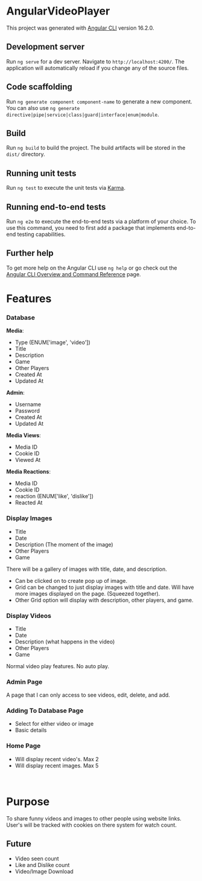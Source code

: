 # AngularVideoPlayer

This project was generated with [Angular CLI](https://github.com/angular/angular-cli) version 16.2.0.

## Development server

Run `ng serve` for a dev server. Navigate to `http://localhost:4200/`. The application will automatically reload if you change any of the source files.

## Code scaffolding

Run `ng generate component component-name` to generate a new component. You can also use `ng generate directive|pipe|service|class|guard|interface|enum|module`.

## Build

Run `ng build` to build the project. The build artifacts will be stored in the `dist/` directory.

## Running unit tests

Run `ng test` to execute the unit tests via [Karma](https://karma-runner.github.io).

## Running end-to-end tests

Run `ng e2e` to execute the end-to-end tests via a platform of your choice. To use this command, you need to first add a package that implements end-to-end testing capabilities.

## Further help

To get more help on the Angular CLI use `ng help` or go check out the [Angular CLI Overview and Command Reference](https://angular.io/cli) page.


# Features

### Database

**Media**:

- Type (ENUM['image', 'video'])
- Title
- Description
- Game
- Other Players
- Created At
- Updated At

**Admin**:

- Username
- Password
- Created At
- Updated At

**Media Views**:

- Media ID
- Cookie ID
- Viewed At

**Media Reactions**:

- Media ID
- Cookie ID
- reaction (ENUM['like', 'dislike'])
- Reacted At

### Display Images

- Title
- Date
- Description (The moment of the image)
- Other Players
- Game

There will be a gallery of images with title, date, and description.

- Can be clicked on to create pop up of image.
- Grid can be changed to just display images with title and date. Will have more images displayed on the page. (Squeezed together).
- Other Grid option will display with description, other players, and game.

### Display Videos

- Title
- Date
- Description (what happens in the video)
- Other Players
- Game

Normal video play features. No auto play. 

### Admin Page

A page that I can only access to see videos, edit, delete, and add.

### Adding To Database Page

- Select for either video or image
- Basic details

### Home Page

- Will display recent video's. Max 2
- Will display recent images. Max 5

<br>

# Purpose

To share funny videos and images to other people using website links. User's will be tracked with cookies on there system for watch count.

## Future

- Video seen count
- Like and Dislike count
- Video/Image Download


